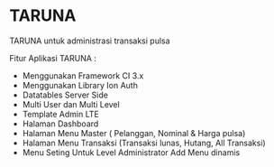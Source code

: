 # TARUNA
TARUNA untuk administrasi transaksi pulsa

Fitur Aplikasi TARUNA :
- Menggunakan Framework CI 3.x
- Menggunakan Library Ion Auth
- Datatables Server Side
- Multi User dan Multi Level
- Template Admin LTE
- Halaman Dashboard
- Halaman Menu Master ( Pelanggan, Nominal & Harga pulsa)
- Halaman Menu Transaksi (Transaksi lunas, Hutang, All Transaksi)
- Menu Seting Untuk Level Administrator
Add Menu dinamis 

